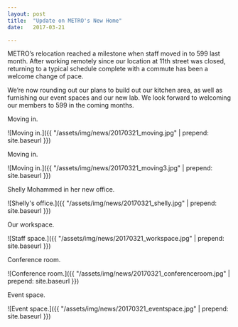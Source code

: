 ```yaml
---
layout: post
title:  "Update on METRO's New Home"
date:   2017-03-21

---
```

METRO’s relocation reached a milestone when staff moved in to 599 last month. After working remotely since our location at 11th street was closed, returning to a typical schedule complete with a commute has been a welcome change of pace.

We’re now rounding out our plans to build out our kitchen area, as well as furnishing our event spaces and our new lab. We look forward to welcoming our members to 599 in the coming months.  

Moving in.

![Moving in.]({{ "/assets/img/news/20170321_moving.jpg" | prepend: site.baseurl }})

Moving in.

![Moving in.]({{ "/assets/img/news/20170321_moving3.jpg" | prepend: site.baseurl }})

Shelly Mohammed in her new office.

![Shelly's office.]({{ "/assets/img/news/20170321_shelly.jpg" | prepend: site.baseurl }})

Our workspace.

![Staff space.]({{ "/assets/img/news/20170321_workspace.jpg" | prepend: site.baseurl }})

Conference room.

![Conference room.]({{ "/assets/img/news/20170321_conferenceroom.jpg" | prepend: site.baseurl }})

Event space.

![Event space.]({{ "/assets/img/news/20170321_eventspace.jpg" | prepend: site.baseurl }})
